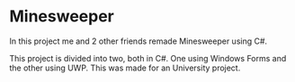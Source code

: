 # Minesweeper
In this project me and 2 other friends remade Minesweeper using C#.

This project is divided into two, both in C#. One using Windows Forms and the other using UWP. 
This was made for an University project.
